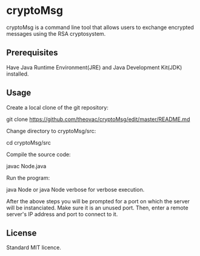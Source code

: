 # cryptoMsg

 cryptoMsg is a command line tool that allows users to exchange encrypted messages using the RSA cryptosystem.

## Prerequisites

Have Java Runtime Environment(JRE) and Java Development Kit(JDK) installed. 

## Usage

Create a local clone of the git repository: 

git clone https://github.com/theovac/cryptoMsg/edit/master/README.md

Change directory to cryptoMsg/src:

cd cryptoMsg/src

Compile the source code:

javac Node.java

Run the program:

java Node or java Node verbose for verbose execution.

After the above steps you will be prompted for a port on which the server will be instanciated. Make sure it is an unused port. Then, enter a remote server's IP address and port to connect to it.

## License

Standard MIT licence.
